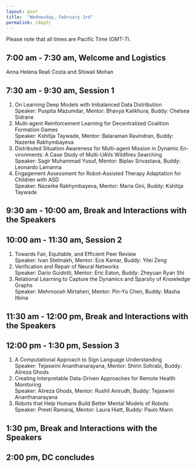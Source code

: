 ```yaml
---
layout: post
title:  "Wednesday, February 3rd"
permalink: /day2/
---
```


Please note that all times are Pacific Time (GMT-7). 


7:00 am - 7:30 am, Welcome and Logistics 
----
Anna Helena Reali Costa and Shiwali Mohan

7:30 am - 9:30 am, Session 1
-----
1. On Learning Deep Models with Imbalanced Data Distribution \
   Speaker: Puspita Mazumdar, Mentor: Bhavya Kailkhura, Buddy: Chelsea Sidrane
2. Multi-agent Reinforcement Learning for Decentralized Coalition Formation Games \
   Speaker: Kshitija Taywade, Mentor: Balaraman Ravindran, Buddy: Nazerke Rakhymbayeva
3. Distributed Situation Awareness for Multi-agent Mission in Dynamic En-vironments: A Case Study of Multi-UAVs Wildfires Searching  \
   Speaker: Sagir Muhammad Yusuf, Mentor: Biplav Srivastava, Buddy: Leonardo Lamanna
4. Engagement Assessment for Robot-Assisted Therapy Adaptation for Children with ASD \
   Speaker: Nazerke Rakhymbayeva, Mentor: Maria Gini, Buddy: Kshitija Taywade
   
9:30 am - 10:00 am, Break and Interactions with the Speakers
----

10:00 am - 11:30 am, Session 2
-----
1. Towards Fair, Equitable, and Efficient Peer Review \
   Speaker: Ivan Stelmakh, Mentor: Ece Kamar, Buddy: Yilei Zeng
2. Verification and Repair of Neural Networks \
   Speaker: Dario Guidotti, Mentor: Eric Eaton, Buddy: Zheyuan Ryan Shi
3. Relational Learning to Capture the Dynamics and Sparsity of Knowledge Graphs \
   Speaker: Mehrnoosh Mirtaheri, Mentor: Pin-Yu Chen, Buddy: Masha Itkina
   
11:30 am - 12:00 pm, Break and Interactions with the Speakers
----

12:00 pm - 1:30 pm, Session 3
----
1. A Computational Approach to Sign Language Understanding \
   Speaker: Tejaswini Ananthanarayana, Mentor: Shirin Sohrabi, Buddy: Alireza Ghods
2. Creating Interpretable Data-Driven Approaches for Remote Health Monitoring \
   Speaker: Alireza Ghods, Mentor: Rushil Anirudh, Buddy: Tejaswini Ananthanarayana
3. Robots that Help Humans Build Better Mental Models of Robots \
   Speaker: Preeti Ramaraj, Mentor: Laura Hiatt, Buddy: Paulo Mann
   
1:30 pm, Break and Interactions with the Speakers
----
  

2:00 pm, DC concludes
----
